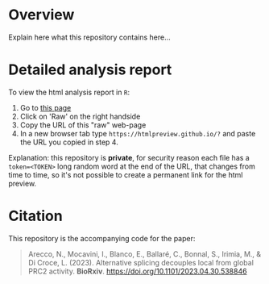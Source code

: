 # Overview

Explain here what this repository contains here...

# Detailed analysis report 

To view the html analysis report in `R`:

1. Go to [this page](https://github.com/Ni-Ar/SUZ12_AS/blob/main/_Code/index.html) 
2. Click on 'Raw' on the right handside
3. Copy the URL of this "raw" web-page
4. In a new browser tab type `https://htmlpreview.github.io/?` and paste the URL you copied in step 4.

Explanation: this repository is **private**, for security reason each file has a `token=<TOKEN>` long random word at the end of the URL, that changes from time to time, so it's not possible to create a permanent link for the html preview.

# Citation

This repository is the accompanying code for the paper:

> Arecco, N., Mocavini, I., Blanco, E., Ballaré, C., Bonnal, S., Irimia, M., & Di Croce, L. (2023). Alternative splicing decouples local from global PRC2 activity. **BioRxiv**.
>  https://doi.org/10.1101/2023.04.30.538846

